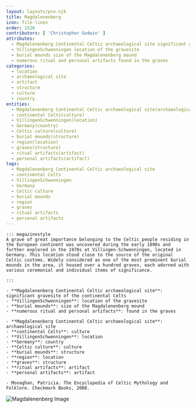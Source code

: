 ```yaml
---
layout: layouts/pce.njk
title: Magdalenenberg
icon: file-lines
order: 1528
contributors: [ 'Christopher Godwin' ]
attributes:
  - Magdalenenberg Continental Celtic archaeological site significant gravesite of the continental Celts
  - VillingenSchwenningen location of the gravesite
  - burial mounds size of the Magdalenenberg mound
  - numerous ritual and personal artifacts found in the graves
categories:
  - location
  - archaeological site
  - artifact
  - structure
  - culture
  - country
entities:
  - Magdalenenberg Continental Celtic archaeological site(archaeological site)
  - continental Celts(culture)
  - VillingenSchwenningen(location)
  - Germany(country)
  - Celtic culture(culture)
  - burial mounds(structure)
  - region(location)
  - graves(structure)
  - ritual artifacts(artifact)
  - personal artifacts(artifact)
tags:
  - Magdalenenberg Continental Celtic archaeological site
  - continental Celts
  - VillingenSchwenningen
  - Germany
  - Celtic culture
  - burial mounds
  - region
  - graves
  - ritual artifacts
  - personal artifacts
---
```

``` tab [group1:Info]
::: magazinestyle
A grave of great importance belonging to the Celtic people residing in the European continent was uncovered during the early 1890s and further explored in the 1970s at Villingen-Schwenningen, located in Germany. This location stood close to the source of the original Celtic customs. Widely considered as one of the most prominent burial mounds in the area, it housed over a hundred graves, each adorned with various ceremonial and individual items of significance.

:::
```
``` tab [group1:Attributes]
- **Magdalenenberg Continental Celtic archaeological site**: significant gravesite of the continental Celts
- **VillingenSchwenningen**: location of the gravesite
- **burial mounds**: size of the Magdalenenberg mound
- **numerous ritual and personal artifacts**: found in the graves
```
``` tab [group1:Entities]
- **Magdalenenberg Continental Celtic archaeological site**: archaeological site
- **continental Celts**: culture
- **VillingenSchwenningen**: location
- **Germany**: country
- **Celtic culture**: culture
- **burial mounds**: structure
- **region**: location
- **graves**: structure
- **ritual artifacts**: artifact
- **personal artifacts**: artifact
```
``` tab [group1:Sources]
- Monaghan, Patricia. The Encyclopedia of Celtic Mythology and Folklore. Checkmark Books, 2008.
```
![Magdalenenberg Image](['https://upload.wikimedia.org/wikipedia/commons/thumb/2/2e/Magdalenenberg_bei_Villingen.JPG/1200px-Magdalenenberg_bei_Villingen.JPG'])
